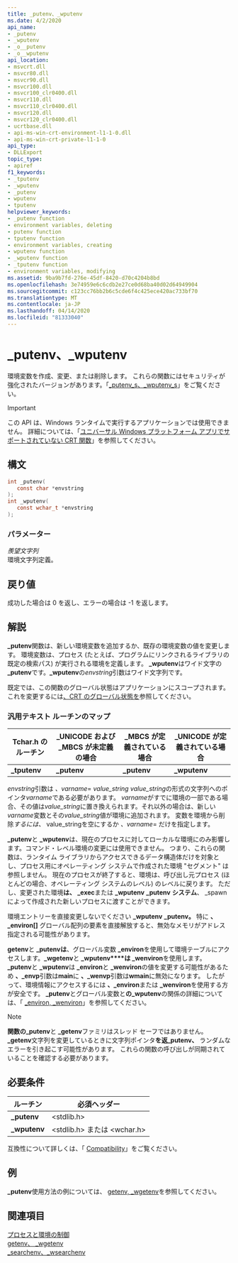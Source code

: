 ```yaml
---
title: _putenv、_wputenv
ms.date: 4/2/2020
api_name:
- _putenv
- _wputenv
- _o__putenv
- _o__wputenv
api_location:
- msvcrt.dll
- msvcr80.dll
- msvcr90.dll
- msvcr100.dll
- msvcr100_clr0400.dll
- msvcr110.dll
- msvcr110_clr0400.dll
- msvcr120.dll
- msvcr120_clr0400.dll
- ucrtbase.dll
- api-ms-win-crt-environment-l1-1-0.dll
- api-ms-win-crt-private-l1-1-0
api_type:
- DLLExport
topic_type:
- apiref
f1_keywords:
- _tputenv
- _wputenv
- _putenv
- wputenv
- tputenv
helpviewer_keywords:
- _putenv function
- environment variables, deleting
- putenv function
- tputenv function
- environment variables, creating
- wputenv function
- _wputenv function
- _tputenv function
- environment variables, modifying
ms.assetid: 9ba9b7fd-276e-45df-8420-d70c4204b8bd
ms.openlocfilehash: 3e74959e6c6cdb2e27ce0d68ba40d02d64949904
ms.sourcegitcommit: c123cc76bb2b6c5cde6f4c425ece420ac733bf70
ms.translationtype: MT
ms.contentlocale: ja-JP
ms.lasthandoff: 04/14/2020
ms.locfileid: "81333040"
---
```

# <a name="_putenv-_wputenv"></a>_putenv、_wputenv

環境変数を作成、変更、または削除します。 これらの関数にはセキュリティが強化されたバージョンがあります。「[_putenv_s、_wputenv_s](putenv-s-wputenv-s.md)」をご覧ください。

> [!IMPORTANT]
> この API は、Windows ランタイムで実行するアプリケーションでは使用できません。 詳細については、「[ユニバーサル Windows プラットフォーム アプリでサポートされていない CRT 関数](../../cppcx/crt-functions-not-supported-in-universal-windows-platform-apps.md)」を参照してください。

## <a name="syntax"></a>構文

```C
int _putenv(
   const char *envstring
);
int _wputenv(
   const wchar_t *envstring
);
```

### <a name="parameters"></a>パラメーター

*羨望文字列*<br/>
環境文字列定義。

## <a name="return-value"></a>戻り値

成功した場合は 0 を返し、エラーの場合は -1 を返します。

## <a name="remarks"></a>解説

**_putenv**関数は、新しい環境変数を追加するか、既存の環境変数の値を変更します。 環境変数は、プロセス (たとえば、プログラムにリンクされるライブラリの既定の検索パス) が実行される環境を定義します。 **_wputenv**はワイド文字の **_putenv**です。**_wputenv**の*envstring*引数はワイド文字列です。

既定では、この関数のグローバル状態はアプリケーションにスコープされます。 これを変更するには[、CRT のグローバル状態を](../global-state.md)参照してください。

### <a name="generic-text-routine-mappings"></a>汎用テキスト ルーチンのマップ

|Tchar.h のルーチン|_UNICODE および _MBCS が未定義の場合|_MBCS が定義されている場合|_UNICODE が定義されている場合|
|---------------------|--------------------------------------|--------------------|-----------------------|
|**_tputenv**|**_putenv**|**_putenv**|**_wputenv**|

*envstring*引数は *、varname*= *value_string* *value_string*の形式の文字列へのポインタ*varname*である必要があります。 *varname*がすでに環境の一部である場合、その値は*value_string*に置き換えられます。それ以外の場合は、新しい*varname*変数とその*value_string*値が環境に追加されます。 変数を環境から削除*するには、* value_stringを空にするか *、varname*= だけを指定します。

**_putenv**と **_wputenv**は、現在のプロセスに対してローカルな環境にのみ影響します。コマンド・レベル環境の変更には使用できません。 つまり、これらの関数は、ランタイム ライブラリからアクセスできるデータ構造体だけを対象とし、プロセス用にオペレーティング システムで作成された環境 "セグメント" は参照しません。 現在のプロセスが終了すると、環境は、呼び出し元プロセス (ほとんどの場合、オペレーティング システムのレベル) のレベルに戻ります。 ただし、変更された環境**は、** **_exec**または **_wputenv** **_putenv** **システム**、 _spawn によって作成された新しいプロセスに渡すことができます。

環境エントリーを直接変更しないでください **_wputenv** **_putenv。** 特に **、_environ[]** グローバル配列の要素を直接解放すると、無効なメモリがアドレス指定される可能性があります。

**getenv**と **_putenvは**、グローバル変数 **_environ**を使用して環境テーブルにアクセスします。**_wgetenv**と **_wputenv****は _wenviron**を使用します。 **_putenv**と **_wputenv**は **_environ**と **_wenviron**の値を変更する可能性があるため **、_envp**引数は**main**に **、_wenvp**引数は**wmain**に無効になります。 したがって、環境情報にアクセスするには **、_environ**または **_wenviron**を使用する方が安全です。 **_putenv**とグローバル変数と**の_wputenv**の関係の詳細については、「 [_environ, _wenviron](../../c-runtime-library/environ-wenviron.md)」を参照してください。

> [!NOTE]
> **関数の_putenv**と **_getenv**ファミリはスレッド セーフではありません。 **_getenv**文字列を変更しているときに文字列ポインタ**を返_putenv、** ランダムなエラーを引き起こす可能性があります。 これらの関数の呼び出しが同期されていることを確認する必要があります。

## <a name="requirements"></a>必要条件

|ルーチン|必須ヘッダー|
|-------------|---------------------|
|**_putenv**|\<stdlib.h>|
|**_wputenv**|\<stdlib.h> または \<wchar.h>|

互換性について詳しくは、「 [Compatibility](../../c-runtime-library/compatibility.md)」をご覧ください。

## <a name="example"></a>例

**_putenv**使用方法の例については、 [getenv, _wgetenv](getenv-wgetenv.md)を参照してください。

## <a name="see-also"></a>関連項目

[プロセスと環境の制御](../../c-runtime-library/process-and-environment-control.md)<br/>
[getenv、 _wgetenv](getenv-wgetenv.md)<br/>
[_searchenv、_wsearchenv](searchenv-wsearchenv.md)<br/>
